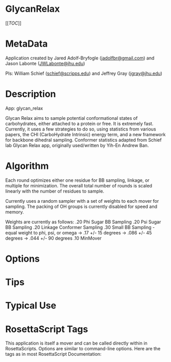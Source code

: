 GlycanRelax
===========

[[_TOC_]]

MetaData
========

Application created by Jared Adolf-Bryfogle (jadolfbr@gmail.com) and Jason Labonte (JWLabonte@jhu.edu)

PIs: William Schief (schief@scripps.edu) and Jeffrey Gray (jgray@jhu.edu)


Description
===========

App: glycan_relax


Glycan Relax aims to sample potential conformational states of carbohydrates, either attached to a protein or free.  It is extremely fast.  Currently, it uses a few strategies to do so, using statistics from various papers, the CHI (CarboHydrate Intrinsic) energy term, and a new framework for backbone dihedral sampling. Conformer statistics adapted from Schief lab Glycan Relax app, originally used/written by Yih-En Andrew Ban.

Algorithm
=======

Each round optimizes either one residue for BB sampling, linkage, or multiple for minimization. The overall total number of rounds is scaled linearly with the number of residues to sample.

Currently uses a random sampler with a set of weights to each mover for sampling.  The packing of OH groups is currently disabled for speed and memory.

Weights are currently as follows:
 .20 Phi Sugar BB Sampling
 .20 Psi Sugar BB Sampling
 .20 Linkage Conformer Sampling
 .30 Small BB Sampling - equal weight to phi, psi, or omega
    -> .17 +/- 15 degrees
    -> .086 +/- 45 degrees
    -> .044 +/- 90 degrees
 .10 MinMover

Options
=======

Tips
====

Typical Use
===========

RosettaScript Tags
==================
This application is itself a mover and can be called directly within in RosettaScripts.  Options are similar to command-line options.  Here are the tags as in most RosettaScript Documentation:
